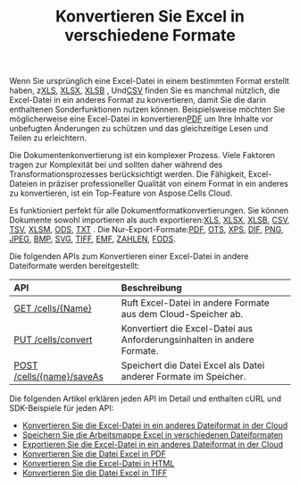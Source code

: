 ﻿---
title: Konvertieren Sie Excel in verschiedene Formate
second_title: Aspose.Cells Cloud Documen
linktitle: Konvertierung
type: docs
url: /de/convert/
aliases: [/convert-excel/]
keywords: Convert excel files to kinds of format files
description: Aspose.Cells Cloud REST API unterstützt die Konvertierung von Excel-Dateien in verschiedene Formatdateien. SDK unterstützt Arten von Entwicklungssprachen. Dazu gehören Android, C#, Go, Java, NodeJS, Perl, PHP, Python, Ruby und Swift
weight: 30
---
 Wenn Sie ursprünglich eine Excel-Datei in einem bestimmten Format erstellt haben, z[XLS](https://docs.fileformat.com/spreadsheet/xls/), [XLSX](https://docs.fileformat.com/spreadsheet/xlsx/), [XLSB](https://docs.fileformat.com/spreadsheet/xlsb/) , Und[CSV](https://docs.fileformat.com/spreadsheet/csv/) finden Sie es manchmal nützlich, die Excel-Datei in ein anderes Format zu konvertieren, damit Sie die darin enthaltenen Sonderfunktionen nutzen können. Beispielsweise möchten Sie möglicherweise eine Excel-Datei in konvertieren[PDF](https://docs.fileformat.com/pdf/) um Ihre Inhalte vor unbefugten Änderungen zu schützen und das gleichzeitige Lesen und Teilen zu erleichtern.

 Die Dokumentenkonvertierung ist ein komplexer Prozess. Viele Faktoren tragen zur Komplexität bei und sollten daher während des Transformationsprozesses berücksichtigt werden. Die Fähigkeit, Excel-Dateien in präziser professioneller Qualität von einem Format in ein anderes zu konvertieren, ist ein Top-Feature von Aspose.Cells Cloud.

 Es funktioniert perfekt für alle Dokumentformatkonvertierungen. Sie können Dokumente sowohl importieren als auch exportieren:[XLS](https://docs.fileformat.com/spreadsheet/xls/), [XLSX](https://docs.fileformat.com/spreadsheet/xlsx/), [XLSB](https://docs.fileformat.com/spreadsheet/xlsb/), [CSV](https://docs.fileformat.com/spreadsheet/csv/), [TSV](https://docs.fileformat.com/spreadsheet/tsv/), [XLSM](https://docs.fileformat.com/spreadsheet/xlsm/), [ODS](https://docs.fileformat.com/spreadsheet/ods/), [TXT](https://docs.fileformat.com/word-processing/txt/) . Die Nur-Export-Formate:[PDF](https://docs.fileformat.com/pdf/), [OTS](https://docs.fileformat.com/spreadsheet/ots/), [XPS](https://docs.fileformat.com/page-description-language/xps/), [DIF](https://docs.fileformat.com/spreadsheet/dif/), [PNG](https://docs.fileformat.com/Image/png/), [JPEG](https://docs.fileformat.com/image/jpeg/), [BMP](https://docs.fileformat.com/image/bmp/), [SVG](https://docs.fileformat.com/page-description-language/svg/), [TIFF](https://docs.fileformat.com/image/tiff/), [EMF](https://docs.fileformat.com/image/emf/), [ZAHLEN](https://docs.fileformat.com/spreadsheet/numbers/), [FODS](https://docs.fileformat.com/spreadsheet/fods/).

Die folgenden APIs zum Konvertieren einer Excel-Datei in andere Dateiformate werden bereitgestellt:

|API|Beschreibung|
|:- |:- |
|[GET /cells/{Name}](https://apireference.aspose.cloud/cells/#/Workbook/GetWorkBook)|Ruft Excel-Datei in andere Formate aus dem Cloud-Speicher ab.|
|[PUT /cells/convert](https://apireference.aspose.cloud/cells/#/Workbook/PutConvertWorkBook)|Konvertiert die Excel-Datei aus Anforderungsinhalten in andere Formate.|
|[POST /cells/{name}/saveAs](https://apireference.aspose.cloud/cells/#/SaveAs/PostDocumentSaveAs)|Speichert die Datei Excel als Datei anderer Formate im Speicher.|

Die folgenden Artikel erklären jeden API im Detail und enthalten cURL und SDK-Beispiele für jeden API:

- [Konvertieren Sie die Excel-Datei in ein anderes Dateiformat in der Cloud](/cells/de/convert/excel-to-different-formats/)
- [Speichern Sie die Arbeitsmappe Excel in verschiedenen Dateiformaten](/cells/de/saveas-other-formats/)
- [Exportieren Sie die Excel-Datei in ein anderes Dateiformat in der Cloud](/cells/de/export-different-formats/)
- [Konvertieren Sie die Datei Excel in PDF](/cells/de/convert/excel-to-pdf)
- [Konvertieren Sie die Excel-Datei in HTML](/cells/de/convert/excel-to-html)
- [Konvertieren Sie die Datei Excel in TIFF](/cells/de/convert/excel-to-tiff)
